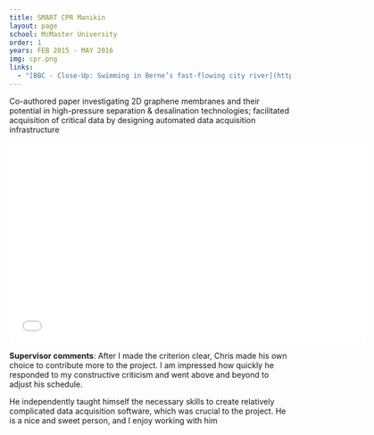 ```yaml
---
title: SMART CPR Manikin
layout: page
school: McMaster University
order: 1
years: FEB 2015 - MAY 2016
img: cpr.png
links:
  - "[BBC - Close-Up: Swimming in Berne’s fast-flowing city river](http://www.bbc.co.uk/news/world-europe-10893835)"
---
```


Co-authored paper investigating 2D graphene membranes and their potential in high-pressure separation & desalination technologies; facilitated acquisition of critical data by designing automated data acquisition infrastructure

<iframe width="640" height="360" src="//www.youtube-nocookie.com/embed/lWmUnHOuilY?rel=0&showinfo=0" frameborder="0" allowfullscreen></iframe>

**Supervisor comments**: After I made the criterion clear, Chris made his own choice to contribute more to the project. I am impressed how quickly he responded to my constructive criticism and went above and beyond to adjust his schedule.

He independently taught himself the necessary skills to create relatively complicated data acquisition software, which was crucial to the project. He is a nice and sweet person, and I enjoy working with him

